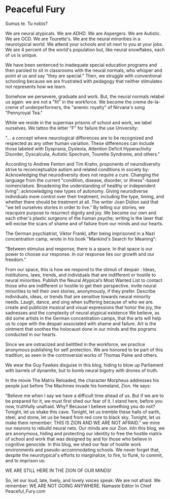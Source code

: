   # Peaceful Fury

Sumus te. Tu nobis?

We are neural atypicals. We are ADHD. We are Aspergers. We are Autistic. We are OCD. We are Tourette's. We are the neural minorities in a neurotypical world. We attend your schools and sit next to you at your jobs. We are 4 percent of the world's population but, like neural snowflakes, each of us is unique.

We have been sentenced to inadequate special education programs and then paroled to sit in classrooms with the neural normals, who whisper and point at us and say "they are special." Then, we struggle with conventional schooling because we are frustrated with pedagogy that neither stimulates not represents how we learn.

Somehow we persevere, graduate and work. But, the neural normals relabel us again: we are not a "fit" in the workforce. We become the creme de-la-creme of underperformers, the "anemic royalty" of Nirvana's  song "Pennyroyal Tea."

While we  reside in the supermax prisons of school and work, we label ourselves. We tattoo the letter "F" for failure the use University:

"... a concept where neurological differences are to be recognized and respected as any other human variation. These differences can include those labeled with Dyspraxia, Dyslexia, Attention Deficit Hyperactivity Disorder, Dyscalculia, Autistic Spectrum, Tourette Syndrome, and others."

According to Andrew Fenton and Tim Krahn, proponents of neurodiversity strive to reconceptualize autism and related conditions in society by:
Acknowledging  that neurodiversity does not require a cure.
Changing the language from the current "condition, disease, disorder, or illness"-based nomenclature.
Broadening the understanding of healthy or independent living"; acknowledging new types of autonomy.
Giving neurodiverse individuals more control over their treatment, including the type, timing, and whether there should be treatment at all.
The writer Joan Didion said that "we tell ourselves stories in order to live." By telling our stories, we reacquire purpose to resurrect dignity and joy. We become our own and each other's plastic surgeons of the human psyche; writing is the laser that will excise the scars of shame and of failure from our minds and our hearts.


The German psychiatrist, Viktor Frankl, after being imprisoned in a Nazi concentration camp, wrote in his book "Mankind's Search for Meaning":

"Between stimulus and response, there is a space. In that space is our power to choose our response. In our response lies our growth and our freedom."

From our space, this is how we respond to the stimuli of despair :
Ideas, institutions, laws, trends, and individuals that are indifferent or hostile to neural minorities.
Publish the Neural Atypical’s Most Wanted List to contact those who are  indifferent or hostile to get their perspective.
invite neural minorities to tell their own stories, anonymously, if they prefer.
Describe individuals, ideas, or trends that are sensitive towards  neural minority needs.
Laugh, dance, and sing when suffering because of who we are.
create and publicize musical and visual expressions that honor the joy, the sadnesses and the complexity of neural atypical existence
We believe, as did some artists in the German concentration camps, that the arts will help us to cope with the despair associated with shame and failure. Art is the ointment that soothes the holocaust done in our minds and the pograms conducted in our hearts.


Since we are ostracized and belittled in the workforce, we practice anonymous publishing for self protection. We are honored to be part of this tradition, as seen in the controversial works of Thomas Paine and others.

We wear the Guy Fawkes disguise in this blog, hiding to blow up Parliament with barrels of dynamite, but to bomb neural bigotry with drones of truth.

In the movie The Matrix Reloaded, the character Morpheus addresses his people just before The Machines invade his homeland, Zion.
He says:

"Believe me when I say we have a difficult time ahead of us. But if we are to be prepared for it, we must first shed our fear of it. I stand here, before you now, truthfully unafraid. Why? Because I believe something you do not? Tonight, let us shake this cave. Tonight, let us tremble these halls of earth, steel, and stone, let us be heard from red core to black sky. Tonight, let us make them remember:
 THIS IS ZION AND WE ARE NOT AFRAID."
we mine  our neurons to rebuild neural nets.
Our minds are our Zion. inIn this blog, we are anonymous, hiding and protecting our identity to free the hostile matrix of school and work that was designed by and for those who believe in cognitive genocide.
In this blog, we shed our fear of hostile work environments and pseudo-accommodating  schools. We never forget that, despite the neurotypical's efforts to marginalize, to fire, to flunk, to commit, and to imprison us:

WE ARE STILL HERE IN THE ZION OF OUR MINDS!

So, let our loud, late, lively, and lovely voices speak: We are not afraid. We remember:
WE ARE NOT GOING ANYWHERE.
Namaste
Editor In Chief
Peaceful_Fury.com
